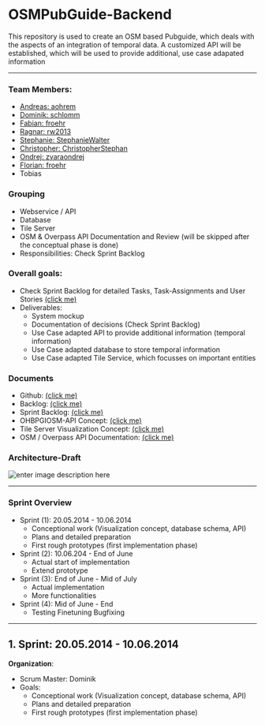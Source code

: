 OSMPubGuide-Backend
=======
This repository is used to create an OSM based Pubguide, which deals with the aspects of an integration of temporal data. A customized API will be established, which will be used to provide additional, use case adapated information

----------

### Team Members:

 - [Andreas: aohrem][1] 
 - [Dominik: schlomm][2] 
 - [Fabian: froehr][3] 
 - [Ragnar: rw2013][4] 
 - [Stephanie: StephanieWalter][5]
 - [Christopher: ChristopherStephan][6]
 - [Ondrej: zvaraondrej][7]
 - [Florian: froehr][8]
 - Tobias

### Grouping

 - Webservice / API 
 - Database 
 - Tile Server 
 - OSM & Overpass API Documentation and Review (will be skipped after the conceptual phase is done)
 - Responsibilities:  Check Sprint Backlog

### Overall goals:

 - Check Sprint Backlog for detailed Tasks, Task-Assignments and User Stories [(click me)][15]
 - Deliverables: 
     - System mockup
     - Documentation of decisions (Check Sprint Backlog)
     - Use Case adapted API to provide additional information (temporal information)
     - Use Case adapted database to store temporal information
     - Use Case adapted Tile Service, which focusses on important entities

 
### Documents
 - Github: [(click me)][9] 
 - Backlog: [(click me)][10] 
 - Sprint Backlog: [(click me)][11]
 - OHBPGIOSM-API Concept: [(click me)][12] 
 - Tile Server Visualization Concept: [(click me)][13] 
 - OSM / Overpass API Documentation: [(click me)][14]



### Architecture-Draft
![enter image description here][16]

----------


### Sprint Overview

 - Sprint (1): 20.05.2014 -  10.06.2014 
     - Conceptional work (Visualization concept, database schema, API) 
     - Plans and detailed preparation
     - First rough prototypes (first implementation phase)
 - Sprint (2): 10.06.204 - End of June 
     - Actual start of implementation
     - Extend prototype 
 - Sprint (3): End of June -  Mid of July 
    - Actual implementation
    - More functionalities 
 - Sprint (4): Mid of June - End
     - Testing Finetuning Bugfixing

 
 
----------


## 1. Sprint: 20.05.2014 -  10.06.2014 ####	
**Organization**:

 - Scrum Master: Dominik 
 - Goals:
     - Conceptional work (Visualization concept, database schema, API)
     - Plans and detailed preparation
     - First rough prototypes (first implementation
   phase)

 


  [1]: https://github.com/aohrem
  [2]: https://github.com/schlomm
  [3]: https://github.com/froehr
  [4]: https://github.com/rw2013
  [5]: https://github.com/StephanieWalter
  [6]: https://github.com/ChristopherStephan
  [7]: https://github.com/zvaraondrej
  [8]: https://github.com/flahn
  [9]: https://github.com/schlomm/OSMPubGuide-Backend
  [10]: https://docs.google.com/spreadsheet/ccc?key=0AjGDgpE0LC_sdGlNcUZwaXBmS2lzeHdlaXE5MHdzNmc&usp=drive_web#gid=0
  [11]: https://docs.google.com/spreadsheet/ccc?key=0AjGDgpE0LC_sdGlNcUZwaXBmS2lzeHdlaXE5MHdzNmc&usp=drive_web#gid=1
  [12]: https://docs.google.com/document/d/1HFcsoUxuWalOk8LrlJ1EaXs8oWmX2NwJKk7ynGSiEQM/edit
  [13]: https://docs.google.com/document/d/13aev6uE7L1icVZ2HV3IuSwRohakGlC3WVepFitKhlbE/edit
  [14]: https://docs.google.com/document/d/1P2jYhSZgxpkyV6LYOW1U9PtftiHgTfPnudfiNufbOow/edit
  [15]: https://docs.google.com/spreadsheet/ccc?key=0AjGDgpE0LC_sdGlNcUZwaXBmS2lzeHdlaXE5MHdzNmc&usp=drive_web#gid=1
  [16]: http://i.imgur.com/ycafHU6.png
